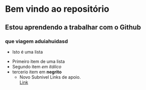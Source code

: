# Bem vindo ao repositório
## Estou aprendendo a trabalhar com o Github
### que viagem aduiahuidasd


* Isto é uma lista
+ Primeiro item de uma lista
+ Segundo item *em itálico*
+ tercerio item em **negrito**
    + Novo Subnivel
    Links de apoio.    
    [Link](https://www.uninove.br)
